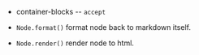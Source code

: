 - container-blocks -- `accept`

- `Node.format()` format node back to markdown itself.
- `Node.render()` render node to html.
